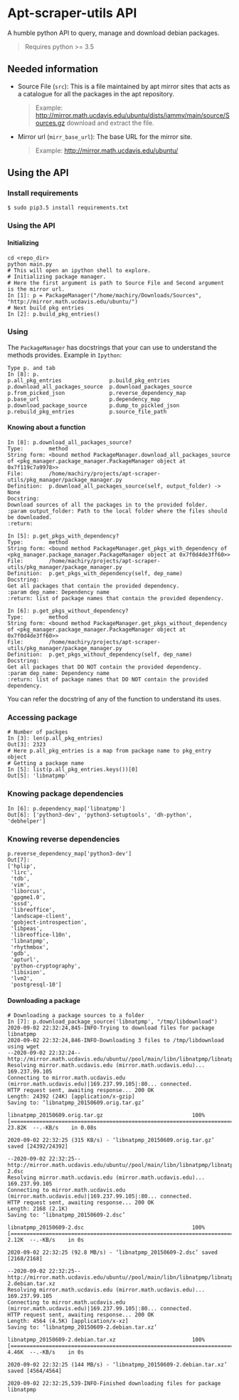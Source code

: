 # Apt-scraper-utils API
A humble python API to query, manage and download debian packages.

> Requires python >= 3.5

## Needed information
* Source File (`src`): This is a file maintained by apt mirror sites that acts as a catalogue for all the packages in the apt repository.
    > Example: http://mirror.math.ucdavis.edu/ubuntu/dists/jammy/main/source/Sources.gz download and extract the file.
* Mirror url (`mirr_base_url`): The base URL for the mirror site.
    > Example: http://mirror.math.ucdavis.edu/ubuntu/

## Using the API
### Install requirements
```
$ sudo pip3.5 install requirements.txt
```
### Using the API
#### Initializing
```
cd <repo_dir>
python main.py
# This will open an ipython shell to explore.
# Initializing package manager.
# Here the first argument is path to Source File and Second argument is the mirror url.
In [1]: p = PackageManager("/home/machiry/Downloads/Sources", "http://mirror.math.ucdavis.edu/ubuntu/")
# Next build pkg entries
In [2]: p.build_pkg_entries()
```
### Using
The `PackageManager` has docstrings that your can use to understand the methods provides. Example in `Ipython`:
```
Type p. and tab
In [8]: p.
p.all_pkg_entries               p.build_pkg_entries             p.download_all_packages_source  p.download_packages_source      p.from_picked_json              p.reverse_dependency_map        
p.base_url                      p.dependency_map                p.download_package_source       p.dump_to_pickled_json          p.rebuild_pkg_entries           p.source_file_path    
```
#### Knowing about a function
```
In [8]: p.download_all_packages_source?
Type:        method
String form: <bound method PackageManager.download_all_packages_source of <pkg_manager.package_manager.PackageManager object at 0x7f119c7a9978>>
File:        /home/machiry/projects/apt-scraper-utils/pkg_manager/package_manager.py
Definition:  p.download_all_packages_source(self, output_folder) -> None
Docstring:
Download sources of all the packages in to the provided folder.
:param output_folder: Path to the local folder where the files should be downloaded.
:return:

In [5]: p.get_pkgs_with_dependency?
Type:        method
String form: <bound method PackageManager.get_pkgs_with_dependency of <pkg_manager.package_manager.PackageManager object at 0x7f0d4de3ff60>>
File:        /home/machiry/projects/apt-scraper-utils/pkg_manager/package_manager.py
Definition:  p.get_pkgs_with_dependency(self, dep_name)
Docstring:
Get all packages that contain the provided dependency.
:param dep_name: Dependency name
:return: list of package names that contain the provided dependency.

In [6]: p.get_pkgs_without_dependency?
Type:        method
String form: <bound method PackageManager.get_pkgs_without_dependency of <pkg_manager.package_manager.PackageManager object at 0x7f0d4de3ff60>>
File:        /home/machiry/projects/apt-scraper-utils/pkg_manager/package_manager.py
Definition:  p.get_pkgs_without_dependency(self, dep_name)
Docstring:
Get all packages that DO NOT contain the provided dependency.
:param dep_name: Dependency name
:return: list of package names that DO NOT contain the provided dependency.

```

You can refer the docstring of any of the function to understand its uses.
### Accessing package
```
# Number of packges
In [3]: len(p.all_pkg_entries)
Out[3]: 2323
# Here p.all_pkg_entries is a map from package name to pkg_entry object
# Getting a package name
In [5]: list(p.all_pkg_entries.keys())[0]
Out[5]: 'libnatpmp'
```
### Knowing package dependencies
```
In [6]: p.dependency_map['libnatpmp']
Out[6]: ['python3-dev', 'python3-setuptools', 'dh-python', 'debhelper']
```
### Knowing reverse dependencies
```
p.reverse_dependency_map['python3-dev']
Out[7]: 
['hplip',
 'lirc',
 'tdb',
 'vim',
 'liborcus',
 'gpgme1.0',
 'sssd',
 'libreoffice',
 'landscape-client',
 'gobject-introspection',
 'libpeas',
 'libreoffice-l10n',
 'libnatpmp',
 'rhythmbox',
 'gdb',
 'apturl',
 'python-cryptography',
 'libixion',
 'lvm2',
 'postgresql-10']
```
#### Downloading a package
```
# Downloading a package sources to a folder
In [7]: p.download_package_source('libnatpmp', "/tmp/libdownload")
2020-09-02 22:32:24,845-INFO-Trying to download files for package libnatpmp
2020-09-02 22:32:24,846-INFO-Downloading 3 files to /tmp/libdownload using wget
--2020-09-02 22:32:24--  http://mirror.math.ucdavis.edu/ubuntu//pool/main/libn/libnatpmp/libnatpmp_20150609.orig.tar.gz
Resolving mirror.math.ucdavis.edu (mirror.math.ucdavis.edu)... 169.237.99.105
Connecting to mirror.math.ucdavis.edu (mirror.math.ucdavis.edu)|169.237.99.105|:80... connected.
HTTP request sent, awaiting response... 200 OK
Length: 24392 (24K) [application/x-gzip]
Saving to: ‘libnatpmp_20150609.orig.tar.gz’

libnatpmp_20150609.orig.tar.gz                            100%[====================================================================================================================================>]  23.82K  --.-KB/s    in 0.08s   

2020-09-02 22:32:25 (315 KB/s) - ‘libnatpmp_20150609.orig.tar.gz’ saved [24392/24392]

--2020-09-02 22:32:25--  http://mirror.math.ucdavis.edu/ubuntu//pool/main/libn/libnatpmp/libnatpmp_20150609-2.dsc
Resolving mirror.math.ucdavis.edu (mirror.math.ucdavis.edu)... 169.237.99.105
Connecting to mirror.math.ucdavis.edu (mirror.math.ucdavis.edu)|169.237.99.105|:80... connected.
HTTP request sent, awaiting response... 200 OK
Length: 2168 (2.1K)
Saving to: ‘libnatpmp_20150609-2.dsc’

libnatpmp_20150609-2.dsc                                  100%[====================================================================================================================================>]   2.12K  --.-KB/s    in 0s      

2020-09-02 22:32:25 (92.8 MB/s) - ‘libnatpmp_20150609-2.dsc’ saved [2168/2168]

--2020-09-02 22:32:25--  http://mirror.math.ucdavis.edu/ubuntu//pool/main/libn/libnatpmp/libnatpmp_20150609-2.debian.tar.xz
Resolving mirror.math.ucdavis.edu (mirror.math.ucdavis.edu)... 169.237.99.105
Connecting to mirror.math.ucdavis.edu (mirror.math.ucdavis.edu)|169.237.99.105|:80... connected.
HTTP request sent, awaiting response... 200 OK
Length: 4564 (4.5K) [application/x-xz]
Saving to: ‘libnatpmp_20150609-2.debian.tar.xz’

libnatpmp_20150609-2.debian.tar.xz                        100%[====================================================================================================================================>]   4.46K  --.-KB/s    in 0s      

2020-09-02 22:32:25 (144 MB/s) - ‘libnatpmp_20150609-2.debian.tar.xz’ saved [4564/4564]

2020-09-02 22:32:25,539-INFO-Finished downloading files for package libnatpmp
```
    
